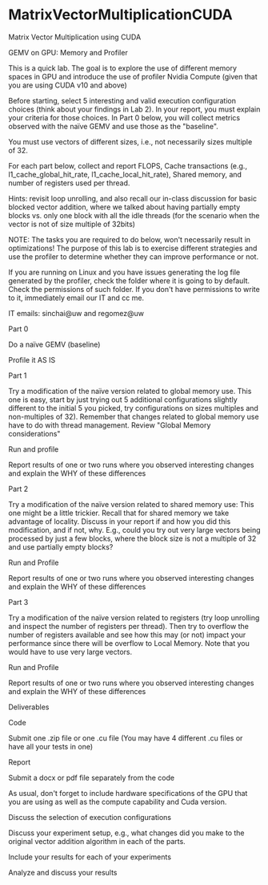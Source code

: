 # MatrixVectorMultiplicationCUDA
Matrix Vector Multiplication using CUDA
 

GEMV on GPU: Memory and Profiler 

 

This is a quick lab.   The goal is to explore the use of different memory spaces in GPU and introduce the use of profiler Nvidia Compute (given that you are using CUDA v10 and above) 

 

 

Before starting, select 5 interesting and valid execution configuration choices (think about your findings in Lab 2).   In your report, you must explain your criteria for those choices.    In Part 0 below, you will collect metrics observed with the naïve GEMV and use those as the "baseline". 

 

You must use vectors of different sizes, i.e., not necessarily sizes multiple of 32.    

 

For each part below, collect and report FLOPS, Cache transactions (e.g., l1_cache_global_hit_rate, l1_cache_local_hit_rate), Shared memory, and number of registers used per thread. 

 

Hints:  revisit loop unrolling, and also recall our in-class discussion for basic blocked vector addition, where we talked about having partially empty blocks vs. only one block with all the idle threads (for the scenario when the vector is not of size multiple of 32bits) 

 

NOTE: The tasks you are required to do below,  won't necessarily result in optimizations!  The purpose of this lab is to exercise different strategies and use the profiler to determine whether they can improve performance or not. 

 

If you are running on Linux and you have issues generating the log file generated by the profiler, check the folder where it is going to by default.  Check the permissions of such folder.  If you don't have permissions to write to it, immediately email our IT and cc me. 

IT emails: sinchai@uw  and regomez@uw 

 

Part 0 

Do a naïve GEMV (baseline) 

Profile it AS IS 

 

Part 1 

Try a modification of the naïve version related to global memory use. This one is easy, start by just trying out 5 additional  configurations slightly different to the initial 5 you picked,  try configurations on sizes multiples and non-multiples of 32). Remember that changes related to global memory use have to do with thread management.  Review "Global Memory considerations" 

Run and profile 

Report results of one or two runs where you observed interesting changes and explain the WHY of these differences 

 
Part 2  

Try a modification of the naïve version related to shared memory use:  This one might be a little trickier.   Recall that for shared memory we take advantage of locality.    Discuss in your report if and how you did this modification, and if not, why.   E.g.,  could you try out very large vectors being processed by just a few blocks, where the block size is not a multiple of 32  and use partially empty blocks? 

Run and Profile  

Report results of one or two runs where you observed interesting changes and explain the WHY of these differences 

 

Part 3  

Try a modification of the naïve version related to registers  (try loop unrolling and inspect the number of registers per thread). Then try to overflow the number of registers available and see how this may (or not) impact your performance since there will be overflow to Local Memory.   Note that you would have to use very large vectors. 

Run and Profile  

Report results of one or two runs where you observed interesting changes and explain the WHY of these differences 

 

 

Deliverables 

Code  

Submit one .zip file or one .cu file (You may have 4 different .cu files or have all your tests in one) 

 

Report   

Submit a docx or pdf file separately from the code 

As usual, don't forget to include hardware specifications of the GPU that you are using as well as  the compute capability and Cuda version. 

Discuss the selection of execution configurations 

Discuss your experiment setup, e.g., what changes did you make to the original vector addition algorithm in each of the parts. 

Include your results for each of your experiments 

Analyze and discuss your results 
